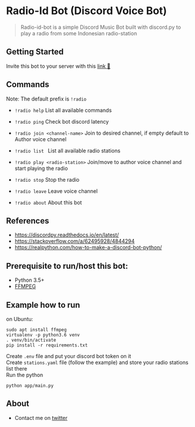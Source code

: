 # Radio-Id Bot (Discord Voice Bot)

> Radio-id-bot is a simple Discord Music Bot built with discord.py to play a radio from some Indonesian radio-station

## Getting Started

Invite this bot to your server with this [link 🔗](https://discord.com/api/oauth2/authorize?client_id=777757482687922198&permissions=8&scope=bot)

## Commands

Note: The default prefix is `!radio`

* `!radio help`
List all available commands

* `!radio ping`
Check bot discord latency

* `!radio join <channel-name>`
Join to desired channel, if empty default to Author voice channel

* `!radio list `
List all available radio stations

* `!radio play <radio-station>`
Join/move to author voice channel and start playing the radio

* `!radio stop`
Stop the radio

* `!radio leave`
Leave voice channel

* `!radio about`
About this bot

## References
* https://discordpy.readthedocs.io/en/latest/
* https://stackoverflow.com/a/62495928/4844294
* https://realpython.com/how-to-make-a-discord-bot-python/

## Prerequisite to run/host this bot:
* Python 3.5+
* [FFMPEG](https://ffmpeg.org/download.html)

## Example how to run
on Ubuntu:

    sudo apt install ffmpeg
    virtualenv -p python3.6 venv
    . venv/bin/activate
    pip install -r requirements.txt

Create `.env` file and put your discord bot token on it\
Create `stations.yaml` file (follow the example) and store your radio stations list there\
Run the python

    python app/main.py
    
## About

* Contact me on [twitter](https://twitter.com/adifahmii)
